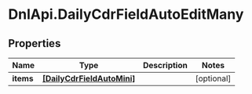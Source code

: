 # DnlApi.DailyCdrFieldAutoEditMany

## Properties
Name | Type | Description | Notes
------------ | ------------- | ------------- | -------------
**items** | [**[DailyCdrFieldAutoMini]**](DailyCdrFieldAutoMini.md) |  | [optional] 


